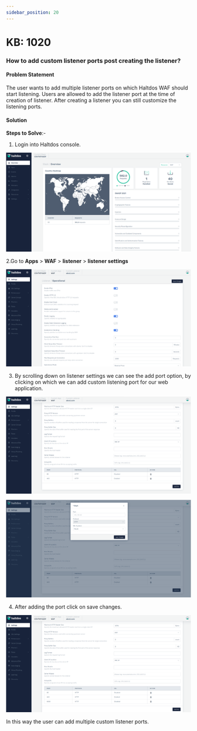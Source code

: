 ```yaml
---
sidebar_position: 20
---
```


# KB: 1020

### **How to add custom listener ports post creating the listener?**

#### **Problem Statement**

The user wants to add multiple listener ports on which Haltdos WAF should start listening. Users are allowed to add the listener port at the time of creation of listener. After creating a listener you  can still customize the listening ports.

#### **Solution**

**Steps to Solve**:-

1. Login into Haltdos console.

![kb-1020](/img/waf/v7/kb/overview_kb_1020_1.png)

2.Go to **Apps** > **WAF** > **listener** > **listener settings**

![kb-1020](/img/waf/v7/kb/settings_kb_1020_2.png)

3. By scrolling down on listener settings we can see the add port option, by clicking on which we                      can add custom listening port for our web application.

![kb-1020](/img/waf/v7/kb/settings_kb_1020_3.png)

![kb-1020](/img/waf/v7/kb/add_port_kb_1020_4.png)

4. After adding the port click on save changes.

![kb-1020](/img/waf/v7/kb/save_port_kb_1020_5.png)

In this way the user can add multiple custom listener ports.










